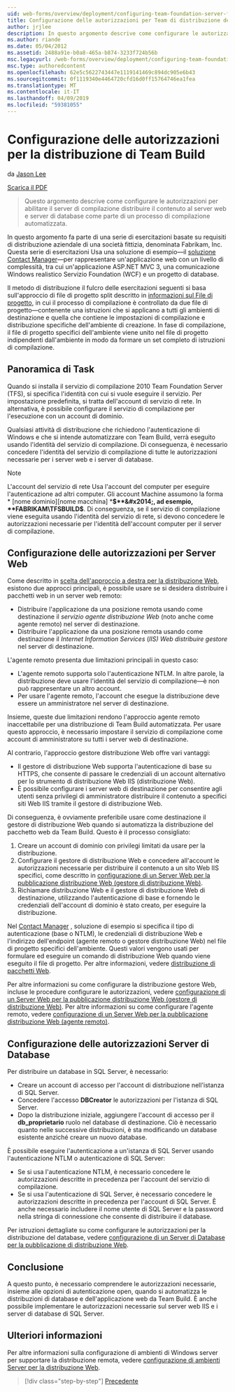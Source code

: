 ```yaml
---
uid: web-forms/overview/deployment/configuring-team-foundation-server-for-web-deployment/configuring-permissions-for-team-build-deployment
title: Configurazione delle autorizzazioni per Team di distribuzione della compilazione | Microsoft Docs
author: jrjlee
description: In questo argomento descrive come configurare le autorizzazioni per abilitare il server di compilazione distribuire il contenuto al server web e server di database come parte di un automatizzati b...
ms.author: riande
ms.date: 05/04/2012
ms.assetid: 2488a91e-b0a8-465a-b874-3233f724b56b
msc.legacyurl: /web-forms/overview/deployment/configuring-team-foundation-server-for-web-deployment/configuring-permissions-for-team-build-deployment
msc.type: authoredcontent
ms.openlocfilehash: 62e5c5622743447e1119141469c894dc905e6b43
ms.sourcegitcommit: 0f1119340e4464720cfd16d0ff15764746ea1fea
ms.translationtype: MT
ms.contentlocale: it-IT
ms.lasthandoff: 04/09/2019
ms.locfileid: "59381055"
---
```

# <a name="configuring-permissions-for-team-build-deployment"></a>Configurazione delle autorizzazioni per la distribuzione di Team Build

da [Jason Lee](https://github.com/jrjlee)

[Scarica il PDF](https://msdnshared.blob.core.windows.net/media/MSDNBlogsFS/prod.evol.blogs.msdn.com/CommunityServer.Blogs.Components.WeblogFiles/00/00/00/63/56/8130.DeployingWebAppsInEnterpriseScenarios.pdf)

> Questo argomento descrive come configurare le autorizzazioni per abilitare il server di compilazione distribuire il contenuto al server web e server di database come parte di un processo di compilazione automatizzata.


In questo argomento fa parte di una serie di esercitazioni basate su requisiti di distribuzione aziendale di una società fittizia, denominata Fabrikam, Inc. Questa serie di esercitazioni Usa una soluzione di esempio&#x2014;il [soluzione Contact Manager](../web-deployment-in-the-enterprise/the-contact-manager-solution.md)&#x2014;per rappresentare un'applicazione web con un livello di complessità, tra cui un'applicazione ASP.NET MVC 3, una comunicazione Windows realistico Servizio Foundation (WCF) e un progetto di database.

Il metodo di distribuzione il fulcro delle esercitazioni seguenti si basa sull'approccio di file di progetto split descritto in [informazioni sul File di progetto](../web-deployment-in-the-enterprise/understanding-the-project-file.md), in cui il processo di compilazione è controllato da due file di progetto&#x2014;contenente una istruzioni che si applicano a tutti gli ambienti di destinazione e quella che contiene le impostazioni di compilazione e distribuzione specifiche dell'ambiente di creazione. In fase di compilazione, il file di progetto specifici dell'ambiente viene unito nel file di progetto indipendenti dall'ambiente in modo da formare un set completo di istruzioni di compilazione.

## <a name="task-overview"></a>Panoramica di Task

Quando si installa il servizio di compilazione 2010 Team Foundation Server (TFS), si specifica l'identità con cui si vuole eseguire il servizio. Per impostazione predefinita, si tratta dell'account di servizio di rete. In alternativa, è possibile configurare il servizio di compilazione per l'esecuzione con un account di dominio.

Qualsiasi attività di distribuzione che richiedono l'autenticazione di Windows e che si intende automatizzare con Team Build, verrà eseguito usando l'identità del servizio di compilazione. Di conseguenza, è necessario concedere l'identità del servizio di compilazione di tutte le autorizzazioni necessarie per i server web e i server di database.

> [!NOTE]
> L'account del servizio di rete Usa l'account del computer per eseguire l'autenticazione ad altri computer. Gli account Machine assumono la forma * [nome dominio]\[nome macchina] ***$**&#x2014;, ad esempio, **FABRIKAM\TFSBUILD$**. Di conseguenza, se il servizio di compilazione viene eseguita usando l'identità del servizio di rete, si devono concedere le autorizzazioni necessarie per l'identità dell'account computer per il server di compilazione.


## <a name="configuring-web-server-permissions"></a>Configurazione delle autorizzazioni per Server Web

Come descritto in [scelta dell'approccio a destra per la distribuzione Web](../configuring-server-environments-for-web-deployment/choosing-the-right-approach-to-web-deployment.md), esistono due approcci principali, è possibile usare se si desidera distribuire i pacchetti web in un server web remoto:

- Distribuire l'applicazione da una posizione remota usando come destinazione il *servizio agente distribuzione Web* (noto anche come agente remoto) nel server di destinazione.
- Distribuire l'applicazione da una posizione remota usando come destinazione il *Internet Information Services* (*IIS) Web distribuire gestore* nel server di destinazione.

L'agente remoto presenta due limitazioni principali in questo caso:

- L'agente remoto supporta solo l'autenticazione NTLM. In altre parole, la distribuzione deve usare l'identità del servizio di compilazione&#x2014;è non può rappresentare un altro account.
- Per usare l'agente remoto, l'account che esegue la distribuzione deve essere un amministratore nel server di destinazione.

Insieme, queste due limitazioni rendono l'approccio agente remoto inaccettabile per una distribuzione di Team Build automatizzata. Per usare questo approccio, è necessario impostare il servizio di compilazione come account di amministratore su tutti i server web di destinazione.

Al contrario, l'approccio gestore distribuzione Web offre vari vantaggi:

- Il gestore di distribuzione Web supporta l'autenticazione di base su HTTPS, che consente di passare le credenziali di un account alternativo per lo strumento di distribuzione Web IIS (distribuzione Web).
- È possibile configurare i server web di destinazione per consentire agli utenti senza privilegi di amministratore distribuire il contenuto a specifici siti Web IIS tramite il gestore di distribuzione Web.

Di conseguenza, è ovviamente preferibile usare come destinazione il gestore di distribuzione Web quando si automatizza la distribuzione del pacchetto web da Team Build. Questo è il processo consigliato:

1. Creare un account di dominio con privilegi limitati da usare per la distribuzione.
2. Configurare il gestore di distribuzione Web e concedere all'account le autorizzazioni necessarie per distribuire il contenuto a un sito Web IIS specifici, come descritto in [configurazione di un Server Web per la pubblicazione distribuzione Web (gestore di distribuzione Web)](../configuring-server-environments-for-web-deployment/configuring-a-web-server-for-web-deploy-publishing-web-deploy-handler.md).
3. Richiamare distribuzione Web e il gestore di distribuzione Web di destinazione, utilizzando l'autenticazione di base e fornendo le credenziali dell'account di dominio è stato creato, per eseguire la distribuzione.

Nel [Contact Manager](../web-deployment-in-the-enterprise/the-contact-manager-solution.md) , soluzione di esempio si specifica il tipo di autenticazione (base o NTLM), le credenziali di distribuzione Web e l'indirizzo dell'endpoint (agente remoto o gestore distribuzione Web) nel file di progetto specifici dell'ambiente. Questi valori vengono usati per formulare ed eseguire un comando di distribuzione Web quando viene eseguito il file di progetto. Per altre informazioni, vedere [distribuzione di pacchetti Web](../web-deployment-in-the-enterprise/deploying-web-packages.md).

Per altre informazioni su come configurare la distribuzione gestore Web, incluse le procedure configurare le autorizzazioni, vedere [configurazione di un Server Web per la pubblicazione distribuzione Web (gestore di distribuzione Web)](../configuring-server-environments-for-web-deployment/configuring-a-web-server-for-web-deploy-publishing-web-deploy-handler.md). Per altre informazioni su come configurare l'agente remoto, vedere [configurazione di un Server Web per la pubblicazione distribuzione Web (agente remoto)](../configuring-server-environments-for-web-deployment/configuring-a-web-server-for-web-deploy-publishing-remote-agent.md).

## <a name="configuring-database-server-permissions"></a>Configurazione delle autorizzazioni Server di Database

Per distribuire un database in SQL Server, è necessario:

- Creare un account di accesso per l'account di distribuzione nell'istanza di SQL Server.
- Concedere l'accesso **DBCreator** le autorizzazioni per l'istanza di SQL Server.
- Dopo la distribuzione iniziale, aggiungere l'account di accesso per il **db\_proprietario** ruolo nel database di destinazione. Ciò è necessario quanto nelle successive distribuzioni, è sta modificando un database esistente anziché creare un nuovo database.

È possibile eseguire l'autenticazione a un'istanza di SQL Server usando l'autenticazione NTLM o autenticazione di SQL Server:

- Se si usa l'autenticazione NTLM, è necessario concedere le autorizzazioni descritte in precedenza per l'account del servizio di compilazione.
- Se si usa l'autenticazione di SQL Server, è necessario concedere le autorizzazioni descritte in precedenza per l'account di SQL Server. È anche necessario includere il nome utente di SQL Server e la password nella stringa di connessione che consente di distribuire il database.

Per istruzioni dettagliate su come configurare le autorizzazioni per la distribuzione del database, vedere [configurazione di un Server di Database per la pubblicazione di distribuzione Web](../configuring-server-environments-for-web-deployment/configuring-a-database-server-for-web-deploy-publishing.md).

## <a name="conclusion"></a>Conclusione

A questo punto, è necessario comprendere le autorizzazioni necessarie, insieme alle opzioni di autenticazione open, quando si automatizza le distribuzioni di database e dell'applicazione web da Team Build. È anche possibile implementare le autorizzazioni necessarie sul server web IIS e i server di database di SQL Server.

## <a name="further-reading"></a>Ulteriori informazioni

Per altre informazioni sulla configurazione di ambienti di Windows server per supportare la distribuzione remota, vedere [configurazione di ambienti Server per la distribuzione Web](../configuring-server-environments-for-web-deployment/configuring-server-environments-for-web-deployment.md).

> [!div class="step-by-step"]
> [Precedente](deploying-a-specific-build.md)
